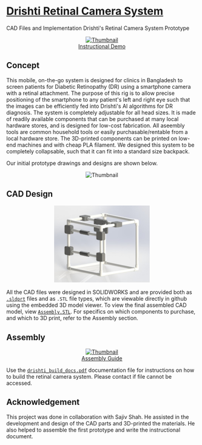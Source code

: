 # [Drishti Retinal Camera System](https://drishtiai.org/docs.html)

CAD Files and Implementation Drishti's Retinal Camera System Prototype

<p align="center">
    <a href="https://www.youtube.com/watch?v=1zDsNmXHbFA">
        <img src="https://img.youtube.com/vi/1zDsNmXHbFA/0.jpg" alt="Thumbnail"/>
        <br />
        Instructional Demo
    </a>
</p>

## Concept
This mobile, on-the-go system is designed for clinics in Bangladesh to screen patients for Diabetic Retinopathy (DR) using a smartphone camera with a retinal attachment. The purpose of this rig is to allow precise positioning of the smartphone to any patient's left and right eye such that the images can be efficiently fed into Drishti's AI algorithms for DR diagnosis. The system is completely adjustable for all head sizes. It is made of readily available components that can be purchased at many local hardware stores, and is designed for low-cost fabrication. All aseembly tools are common household tools or easily purchasable/rentable from a local hardware store. The 3D-printed components can be printed on low-end machines and with cheap PLA filament. We designed this system to be completely collapsable, such that it can fit into a standard size backpack.

Our initial prototype drawings and designs are shown below.
<p align = "center">
  <img src="https://github.com/ayaanzhaque/Drishti-CAD/blob/main/docs/InitialSketch.jpg" width = "50%" alt="Thumbnail"/>
</p>
  
## CAD Design

<p align = "center">
  <img src="https://github.com/Drishti-BD/Drishti-CAD/blob/main/docs/assembly.JPG" width = "50%" alt="Thumbnail"/>
</p>

All the CAD files were designed in SOLIDWORKS and are provided both as [```.sldprt```](https://github.com/ayaanzhaque/Drishti-CAD/tree/main/sldprt) files and as ```.STL``` file types, which are viewable directly in github using the embedded 3D model viewer. To view the final assembled CAD model, view [```Assembly.STL```](https://github.com/ayaanzhaque/Drishti-CAD/blob/main/Assembly.STL). For specifics on which components to purchase, and which to 3D print, refer to the Assembly section.

## Assembly

<p align="center">
    <a href="https://www.youtube.com/watch?v=K8nVQCHWzno">
        <img src="https://img.youtube.com/vi/K8nVQCHWzno/0.jpg" alt="Thumbnail"/>
        <br />
        Assembly Guide
    </a>
</p>

Use the [```drishti_build_docs.pdf```](https://drive.google.com/file/d/1a8JFyQoVU5_NAgstF9vPS_4r04IjrmUe/view?usp=sharing) documentation file for instructions on how to build the retinal camera system. Please contact if file cannot be accessed.

## Acknowledgement

This project was done in collaboration with Sajiv Shah. He assisted in the development and design of the CAD parts and 3D-printed the materials. He also helped to assemble the first prototype and write the instructional document.
